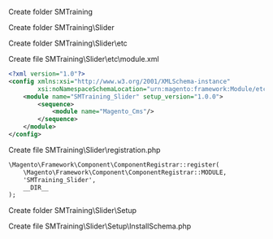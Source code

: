 Create folder SMTraining

Create folder SMTraining\Slider

Create folder SMTraining\Slider\etc

Create file SMTraining\Slider\etc\module.xml

```xml
<?xml version="1.0"?>
<config xmlns:xsi="http://www.w3.org/2001/XMLSchema-instance"
        xsi:noNamespaceSchemaLocation="urn:magento:framework:Module/etc/module.xsd">
    <module name="SMTraining_Slider" setup_version="1.0.0">
        <sequence>
            <module name="Magento_Cms"/>
        </sequence>
    </module>
</config>
```

Create file SMTraining\Slider\registration.php

```xml
\Magento\Framework\Component\ComponentRegistrar::register(
    \Magento\Framework\Component\ComponentRegistrar::MODULE,
    'SMTraining_Slider',
    __DIR__
);
```

Create folder SMTraining\Slider\Setup

Create file SMTraining\Slider\Setup\InstallSchema.php

```php

```



